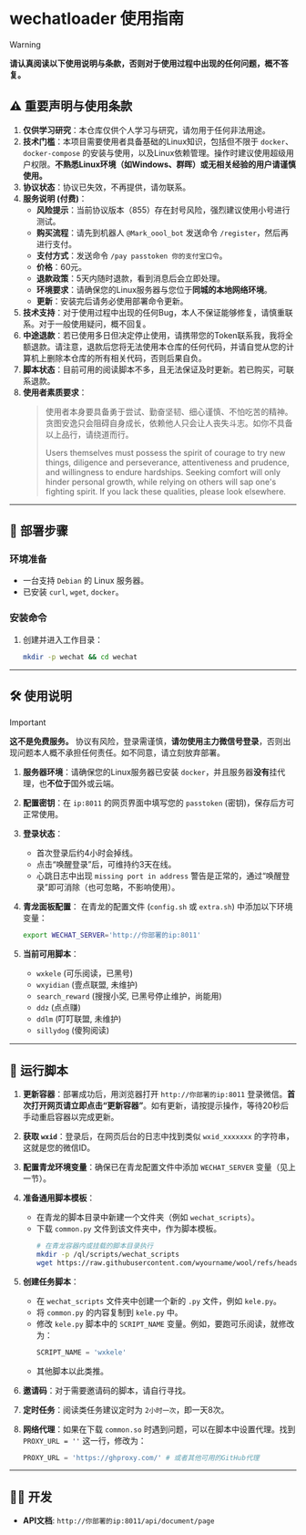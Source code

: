 # wechatloader 使用指南

> [!WARNING]
> **请认真阅读以下使用说明与条款，否则对于使用过程中出现的任何问题，概不答复。**

## ⚠️ 重要声明与使用条款

1.  **仅供学习研究**：本仓库仅供个人学习与研究，请勿用于任何非法用途。
2.  **技术门槛**：本项目需要使用者具备基础的Linux知识，包括但不限于 `docker`、`docker-compose` 的安装与使用，以及Linux依赖管理。操作时建议使用超级用户权限。**不熟悉Linux环境（如Windows、群晖）或无相关经验的用户请谨慎使用。**
3.  **协议状态**：协议已失效，不再提供，请勿联系。
4.  **服务说明 (付费)**：
    *   **风险提示**：当前协议版本（855）存在封号风险，强烈建议使用小号进行测试。
    *   **购买流程**：请先到机器人 `@Mark_oool_bot` 发送命令 `/register`，然后再进行支付。
    *   **支付方式**：发送命令 `/pay passtoken 你的支付宝口令`。
    *   **价格**：60元。
    *   **退款政策**：5天内随时退款，看到消息后会立即处理。
    *   **环境要求**：请确保您的Linux服务器与您位于**同城的本地网络环境**。
    *   **更新**：安装完后请务必使用部署命令更新。
5.  **技术支持**：对于使用过程中出现的任何Bug，本人不保证能够修复，请慎重联系。对于一般使用疑问，概不回复。
6.  **中途退款**：若已使用多日但决定停止使用，请携带您的Token联系我，我将全额退款。请注意，退款后您将无法使用本仓库的任何代码，并请自觉从您的计算机上删除本仓库的所有相关代码，否则后果自负。
7.  **脚本状态**：目前可用的阅读脚本不多，且无法保证及时更新。若已购买，可联系退款。
8.  **使用者素质要求**：
    > 使用者本身要具备勇于尝试、勤奋坚韧、细心谨慎、不怕吃苦的精神。贪图安逸只会阻碍自身成长，依赖他人只会让人丧失斗志。如你不具备以上品行，请绕道而行。
    >
    > Users themselves must possess the spirit of courage to try new things, diligence and perseverance, attentiveness and prudence, and willingness to endure hardships. Seeking comfort will only hinder personal growth, while relying on others will sap one's fighting spirit. If you lack these qualities, please look elsewhere.

---

## 🚀 部署步骤

### 环境准备
- 一台支持 `Debian` 的 Linux 服务器。
- 已安装 `curl`, `wget`, `docker`。

### 安装命令

1.  创建并进入工作目录：
    ```bash
    mkdir -p wechat && cd wechat
    
    ```

---

## 🛠️ 使用说明

> [!IMPORTANT]
> **这不是免费服务。** 协议有风险，登录需谨慎，**请勿使用主力微信号登录**，否则出现问题本人概不承担任何责任。如不同意，请立刻放弃部署。

1.  **服务器环境**：请确保您的Linux服务器已安装 `docker`，并且服务器**没有**挂代理，也**不位于**国外或云端。

2.  **配置密钥**：在 `ip:8011` 的网页界面中填写您的 `passtoken` (密钥)，保存后方可正常使用。

3.  **登录状态**：
    *   首次登录后约4小时会掉线。
    *   点击“唤醒登录”后，可维持约3天在线。
    *   心跳日志中出现 `missing port in address` 警告是正常的，通过“唤醒登录”即可消除（也可忽略，不影响使用）。

4.  **青龙面板配置**：
    在青龙的配置文件 (`config.sh` 或 `extra.sh`) 中添加以下环境变量：
    ```bash
    export WECHAT_SERVER='http://你部署的ip:8011'
    ```

5.  **当前可用脚本**：
    *   `wxkele` (可乐阅读，已黑号)
    *   `wxyidian` (壹点联盟, 未维护)
    *   `search_reward` (搜搜小奖, 已黑号停止维护，尚能用)
    *   `ddz` (点点赚)
    *   `ddlm` (叮叮联盟, 未维护)
    *   `sillydog` (傻狗阅读)

---

## 📜 运行脚本

1.  **更新容器**：部署成功后，用浏览器打开 `http://你部署的ip:8011` 登录微信。**首次打开网页请立即点击“更新容器”**。如有更新，请按提示操作，等待20秒后手动重启容器以完成更新。

2.  **获取 `wxid`**：登录后，在网页后台的日志中找到类似 `wxid_xxxxxxx` 的字符串，这就是您的微信ID。

3.  **配置青龙环境变量**：确保已在青龙配置文件中添加 `WECHAT_SERVER` 变量（见上一节）。

4.  **准备通用脚本模板**：
    *   在青龙的脚本目录中新建一个文件夹（例如 `wechat_scripts`）。
    *   下载 `common.py` 文件到该文件夹中，作为脚本模板。
        ```bash
        # 在青龙容器内或挂载的脚本目录执行
        mkdir -p /ql/scripts/wechat_scripts
        wget https://raw.githubusercontent.com/wyourname/wool/refs/heads/master/script/common.py -O /ql/scripts/wechat_scripts/common.py
        ```

5.  **创建任务脚本**：
    *   在 `wechat_scripts` 文件夹中创建一个新的 `.py` 文件，例如 `kele.py`。
    *   将 `common.py` 的内容复制到 `kele.py` 中。
    *   修改 `kele.py` 脚本中的 `SCRIPT_NAME` 变量。例如，要跑可乐阅读，就修改为：
        ```python
        SCRIPT_NAME = 'wxkele'
        ```
    *   其他脚本以此类推。

6.  **邀请码**：对于需要邀请码的脚本，请自行寻找。

7.  **定时任务**：阅读类任务建议定时为 `2小时一次`，即一天8次。

8.  **网络代理**：如果在下载 `common.so` 时遇到问题，可以在脚本中设置代理。找到 `PROXY_URL = ''` 这一行，修改为：
    ```python
    PROXY_URL = 'https://ghproxy.com/' # 或者其他可用的GitHub代理
    ```

---

## 👨‍💻 开发

-   **API文档**: `http://你部署的ip:8011/api/document/page`
